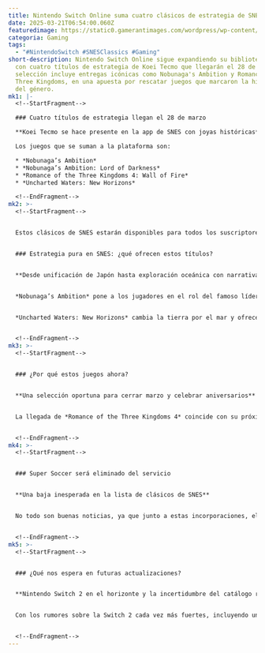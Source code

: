 ```yaml
---
title: Nintendo Switch Online suma cuatro clásicos de estrategia de SNES
date: 2025-03-21T06:54:00.060Z
featuredimage: https://static0.gamerantimages.com/wordpress/wp-content/uploads/2025/03/snes-nintendo-switch-online-app-logo-red-bg.jpg?q=70&fit=crop&w=1140&h=&dpr=1
categoria: Gaming
tags:
  - "#NintendoSwitch #SNESClassics #Gaming"
short-description: Nintendo Switch Online sigue expandiendo su biblioteca retro
  con cuatro títulos de estrategia de Koei Tecmo que llegarán el 28 de marzo. La
  selección incluye entregas icónicas como Nobunaga's Ambition y Romance of the
  Three Kingdoms, en una apuesta por rescatar juegos que marcaron la historia
  del género.
mk1: |-
  <!--StartFragment-->

  ### Cuatro títulos de estrategia llegan el 28 de marzo

  **Koei Tecmo se hace presente en la app de SNES con joyas históricas**

  Los juegos que se suman a la plataforma son:

  * *Nobunaga’s Ambition*
  * *Nobunaga’s Ambition: Lord of Darkness*
  * *Romance of the Three Kingdoms 4: Wall of Fire*
  * *Uncharted Waters: New Horizons*

  <!--EndFragment-->
mk2: >-
  <!--StartFragment-->


  Estos clásicos de SNES estarán disponibles para todos los suscriptores de Nintendo Switch Online como parte de una nueva actualización. Con ellos, los jugadores podrán explorar estrategias militares, comercio marítimo y guerras feudales ambientadas en el Japón y China antiguos.


  ### Estrategia pura en SNES: ¿qué ofrecen estos títulos?


  **Desde unificación de Japón hasta exploración oceánica con narrativa**


  *Nobunaga’s Ambition* pone a los jugadores en el rol del famoso líder militar Oda Nobunaga con el objetivo de unificar Japón en el siglo XVI. Por otro lado, *Romance of the Three Kingdoms 4* permite controlar hasta 38 gobernantes diferentes usando armas como catapultas y arietes.


  *Uncharted Waters: New Horizons* cambia la tierra por el mar y ofrece seis protagonistas con historias propias en un mundo abierto de comercio, piratería y descubrimiento. Estos juegos son ideales para quienes buscan una experiencia más lenta, táctica y profunda en la SNES.


  <!--EndFragment-->
mk3: >-
  <!--StartFragment-->


  ### ¿Por qué estos juegos ahora?


  **Una selección oportuna para cerrar marzo y celebrar aniversarios**


  La llegada de *Romance of the Three Kingdoms 4* coincide con su próximo aniversario número 30 en julio de 2025, lo que refuerza la decisión de incluirlo entre los destacados. Además, estas incorporaciones completan un mes activo para Nintendo Switch Online, que ya había sumado *Donkey Kong* y *Mario’s Picross* en la app de Game Boy el 7 de marzo.


  <!--EndFragment-->
mk4: >-
  <!--StartFragment-->


  ### Super Soccer será eliminado del servicio


  **Una baja inesperada en la lista de clásicos de SNES**


  No todo son buenas noticias, ya que junto a estas incorporaciones, el juego *Super Soccer* será eliminado de la app de SNES. Nintendo no ha confirmado si este título regresará más adelante, por lo que los fans de los clásicos deportivos deberían aprovecharlo antes del 28 de marzo.


  <!--EndFragment-->
mk5: >-
  <!--StartFragment-->


  ### ¿Qué nos espera en futuras actualizaciones?


  **Nintendo Switch 2 en el horizonte y la incertidumbre del catálogo retro**


  Con los rumores sobre la Switch 2 cada vez más fuertes, incluyendo una posible pantalla LCD de 120Hz y soporte HDR, el futuro de Nintendo Switch Online está en constante cambio. No hay detalles sobre los próximos títulos que se sumarán tras marzo, pero todo indica que Nintendo seguirá apostando por contenido retro con valor histórico y jugable.


  <!--EndFragment-->
---
```

